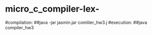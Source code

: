 # micro_c_compiler-lex-
#compilation:
  ##java -jar jasmin.jar comliler_hw3.j
#execution:
  ##java compiler_hw3
